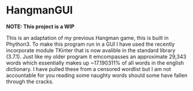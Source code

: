 # HangmanGUI

**NOTE: This project is a WIP**

This is an adaptation of my previous Hangman game, this is built in Phython3. To make this program run in a GUI I have used the recently incorporate module TKinter that is now avalible in the standard library (3.7.1). Just like my older program it emcompasses an approximate 29,343 words which essentially makes up ~17.190311% of all words in the english dictionary. I have pulled these from a censored wordlist but I am not accountable for you reading some naughty words should some have fallen through the cracks.
